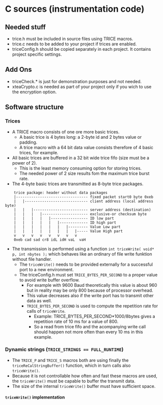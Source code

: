 # C sources (instrumentation code)
## Needed stuff
- trice.h must be included in source files using TRICE macros.
- trice.c needs to be added to your project if trices are enabled.
- triceConfig.h should be copied separately in each project. It contains project specific settings.
## Add Ons
- triceCheck.* is just for demonstration purposes and not needed.
- xteaCrypto.c is needed as part of your project only if you wich to use the encryption option.
## Software structure
### Trices
- A TRICE macro consists of one ore more basic trices.
  - A basic trice is 4 bytes long: a 2-byte id and 2 bytes value or padding.
  - A trice macro with a 64 bit data value consists therefore of 4 basic trices, for example.
- All basic trices are buffered in a 32 bit wide trice fifo (size must be a power of 2).
  - This is the least memory consuming option for storing trices.
  - The needed power of 2 size results fom the maximum trice burst rate.
- The 4-byte basic trices are transmitted as 8-byte trice packages.
```
    trice package: header without data packages
    |--------------------------------- fixed packet start0 byte 0xeb 
    |   |----------------------------- client address (local address byte)
    |   |   |------------------------- server address (destination)
    |   |   |   |--------------------- exclusive-or checksum byte
    |   |   |   |   |----------------- ID low part
    |   |   |   |   |   |------------- ID high part
    |   |   |   |   |   |   |--------- Value Low part
    |   |   |   |   |   |   |   |----- Value High part
    v   v   v   v   v   v   v   v
    0xeb cad sad cr8 idL idH vaL  vaH
```
- The transmission is performed using a function `int triceWrite( void* p, int nbytes );` which behaves like an ordinary of file write funktion without file handler.
  - The `triceWrite()` needs to be provided externally for a successful port to a new environment.
  - The triceConfig.h must set `TRICE_BYTES_PER_SECOND` to a proper value to avoid write buffer overflow.
    - For example with 9600 Baud theoretically this value is about 960 but in reality may be only 800 because of processor overhead.
    - This value decreases also if the write port has to transmit other data as well.
    - `TRICE_BYTES_PER_SECOND` is used to compute the repetition rate for calls of `triceWrite`.
      - Example: TRICE_BYTES_PER_SECOND*1000/8bytes gives a repetition rate of 10 ms for a value of 800.
      - So a read from trice fifo and the acompanying write call should happen not more often than every 10 ms in this example.

### Dynamic strings (`TRICE_STRINGS == FULL_RUNTIME`)
- The `TRICE_P` and `TRICE_S` macros both are using finally the `triceReCalStringBuffer()` function, which in turn calls also `triceWrite()`.
- Because it is not controllable how often and fast these macros are used, the `triceWrite()` must be capable to buffer the transmit data.
- The size of the internal `triceWrite()` buffer must have sufficient space.
#### `triceWrite()` implementation



